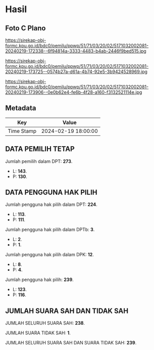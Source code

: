 # Hasil

## Foto C Plano

https://sirekap-obj-formc.kpu.go.id/bdc0/pemilu/ppwp/51/71/03/20/02/5171032002081-20240219-172338--6f94814a-3333-4483-b4ab-2446f9bed515.jpg

https://sirekap-obj-formc.kpu.go.id/bdc0/pemilu/ppwp/51/71/03/20/02/5171032002081-20240219-173725--0574b27a-d61a-4b74-92e5-3b9424528969.jpg

https://sirekap-obj-formc.kpu.go.id/bdc0/pemilu/ppwp/51/71/03/20/02/5171032002081-20240219-173906--0e0b62e4-fe6b-4f28-a160-f3132521114e.jpg


## Metadata

| Key        | Value               |
| ---------- | ------------------- |
| Time Stamp | 2024-02-19 18:00:00 |


## DATA PEMILIH TETAP

Jumlah pemilih dalam DPT: **273**.
 * L: **143**.
 * P: **130**.

## DATA PENGGUNA HAK PILIH

Jumlah pengguna hak pilih dalam DPT: **224**.
 * L: **113**.
 * P: **111**.

Jumlah pengguna hak pilih dalam DPTb: **3**.
 * L: **2**.
 * P: **1**.

Jumlah pengguna hak pilih dalam DPK: **12**.
 * L: **8**.
 * P: **4**.

Jumlah pengguna hak pilih: **239**.
 * L: **123**.
 * P: **116**.

## JUMLAH SUARA SAH DAN TIDAK SAH

JUMLAH SELURUH SUARA SAH: **238**.

JUMLAH SUARA TIDAK SAH: **1**.

JUMLAH SELURUH SUARA SAH DAN SUARA TIDAK SAH: **239**.


